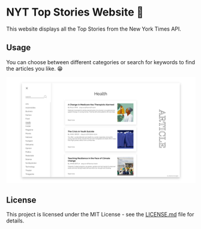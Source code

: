 # NYT Top Stories Website :newspaper:	

This website displays all the Top Stories from the New York Times API.

## Usage

You can choose between different categories or search for keywords to find the articles you like. :grin:

![alt text](https://github.com/JohannesSchwegler/NYT-API/blob/master/images/Readme_image.png)



## License

This project is licensed under the MIT License - see the [LICENSE.md](LICENSE.md) file for details.
